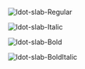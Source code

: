 ![ldot-slab-Regular](https://user-images.githubusercontent.com/23739434/75572333-a2995f80-5a52-11ea-8f45-bf9a166494bc.png)

![ldot-slab-Italic](https://user-images.githubusercontent.com/23739434/75572332-a2995f80-5a52-11ea-8357-fe6f0cf81ed9.png)

![ldot-slab-Bold](https://user-images.githubusercontent.com/23739434/75572330-a200c900-5a52-11ea-9fe6-abffb7e59953.png)

![ldot-slab-BoldItalic](https://user-images.githubusercontent.com/23739434/75572331-a200c900-5a52-11ea-9e89-6f7021d794fa.png)

